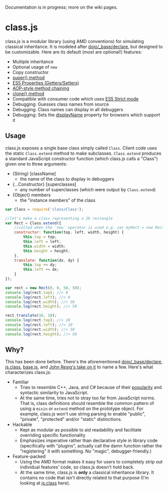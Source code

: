 Documentation is in progress; more on the wiki pages.

class.js
========

class.js is a modular library (using AMD conventions) for simulating classical
inheritance. It is modeled after
[dojo/_base/declare](http://dojotoolkit.org/reference-guide/1.8/dojo/_base/declare.html#dojo-base-declare),
but designed to be customizable. Here are its default (most are optional!) features:

* Multiple inheritance
* Optional usage of `new`
* Copy constructor
* [super() method](https://github.com/zship/class.js/wiki/Plugins%3A-super)
* [ES5 Properties (Getters/Setters)](https://github.com/zship/class.js/wiki/Plugins%3A-props)
* [AOP-style method chaining](https://github.com/zship/class.js/wiki/Plugins%3A-chain)
* [clone() method](https://github.com/zship/class.js/wiki/Plugins%3A-clone)
* Compatible with consumer code which uses [ES5 Strict
  mode](https://developer.mozilla.org/en-US/docs/JavaScript/Reference/Functions_and_function_scope/Strict_mode)
* Debugging: Guesses class names from source
* Debugging: Class names can display in all debuggers
* Debugging: Sets the [displayName](http://www.alertdebugging.com/2009/04/29/building-a-better-javascript-profiler-with-webkit/) property for browsers which support it


Usage
-----

class.js exposes a single base class simply called `Class`. Client code uses
the static `Class.extend` method to make subclasses. `Class.extend` produces a
standard JavaScript constructor function (which class.js calls a "Class") given
one to three arguments:

* {String} [className]
  * the name of the class to display in debuggers
* {...Constructor} [superclasses]
  * any number of superclasses (which were output by `Class.extend`)
* {Object} members
  * the "instance members" of the class

```js
var Class = require('class/Class');

//let's make a class representing a 2D rectangle
var Rect = Class.extend({
	//called when the `new` operator is used e.g. var myRect = new Rect(...)
	constructor: function(top, left, width, height) {
		this.top = top;
		this.left = left;
		this.width = width;
		this.height = height;
	},
	translate: function(dx, dy) {
		this.top += dy;
		this.left += dx;
	}
});

var rect = new Rect(0, 0, 50, 50);
console.log(rect.top); //> 0
console.log(rect.left); //> 0
console.log(rect.width); //> 50
console.log(rect.height); //> 50

rect.translate(10, 10);
console.log(rect.top); //> 10
console.log(rect.left); //> 10
console.log(rect.width); //> 50
console.log(rect.height); //> 50
```


Why?
----

This has been done before. There's the aforementioned
[dojo/_base/declare](http://dojotoolkit.org/reference-guide/1.8/dojo/_base/declare.html#dojo-base-declare),
[js.class](http://jsclass.jcoglan.com/),
[base.js](http://dean.edwards.name/weblog/2006/03/base/), and [John Resig's
take on it](http://ejohn.org/blog/simple-javascript-inheritance/) to name a
few. Here's what characterizes class.js:

* Familiar
    * Tries to resemble C++, Java, and C# because of their
      [popularity](http://www.tiobe.com/index.php/content/paperinfo/tpci/index.html)
      and syntactic similarity to JavaScript.
    * At the same time, tries not to stray too far from JavaScript norms. That
      is, class definitions should resemble the common pattern of using a
      `mixin` or `extend` method on the prototype object. For example, class.js
      won't use string parsing to enable "public", "private", "protected"
      and/or "static" distinctions.
* Hackable
    * Kept as modular as possible to aid readability and facilitate overriding
      specific functionality
    * Emphasizes imperative rather than declarative style in library code
      (specifically with "plugins", actually call the damn function rather the
      "registering" it with something. No "magic", debugger-friendly.)
* Feature-packed
    * Using the AMD format makes it easy for users to completely strip out
      individual features' code, so class.js doesn't hold back.
    * At the same time, class.js is **only** a classical inheritance library.
      It contains no code that isn't directly related to that purpose (I'm
      looking at [js.class](http://jsclass.jcoglan.com/) here).
